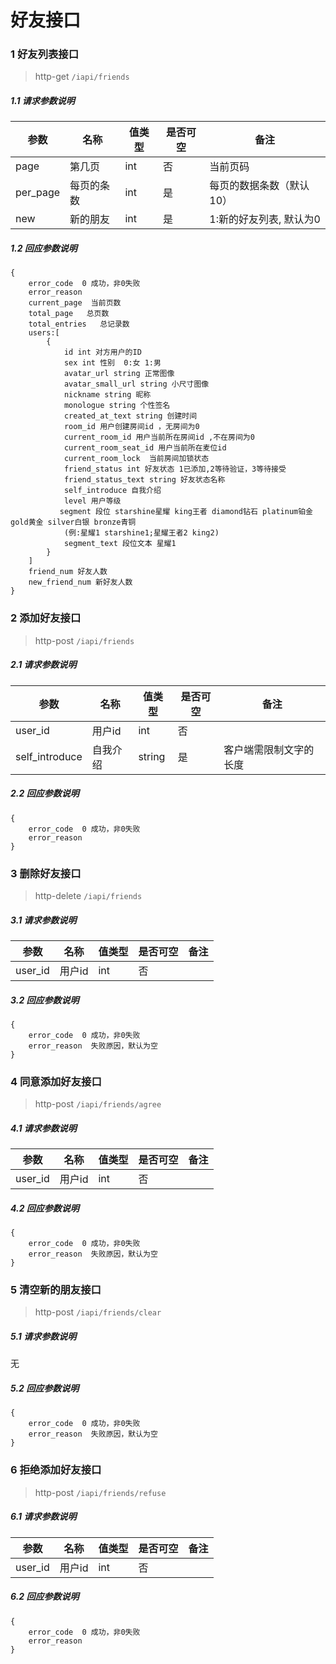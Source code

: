 # 好友接口

### 1 好友列表接口

> http-get ```/iapi/friends```

##### 1.1 请求参数说明
|参数|名称|值类型|是否可空|备注
|---|---|---|---|---|
| page |第几页|int|否|当前页码|
| per_page |每页的条数|int|是|每页的数据条数（默认10）|
| new |新的朋友|int|是|1:新的好友列表, 默认为0|

##### 1.2 回应参数说明
```
{
    error_code  0 成功，非0失败
    error_reason
    current_page  当前页数
    total_page   总页数
    total_entries   总记录数
    users:[
        {
            id int 对方用户的ID
            sex int 性别  0:女 1:男
            avatar_url string 正常图像
            avatar_small_url string 小尺寸图像
            nickname string 昵称
            monologue string 个性签名
            created_at_text string 创建时间
            room_id 用户创建房间id ，无房间为0
            current_room_id 用户当前所在房间id ,不在房间为0
            current_room_seat_id 用户当前所在麦位id
            current_room_lock  当前房间加锁状态
            friend_status int 好友状态 1已添加,2等待验证，3等待接受
            friend_status_text string 好友状态名称
            self_introduce 自我介绍
            level 用户等级
           segment 段位 starshine星耀 king王者 diamond钻石 platinum铂金 gold黄金 silver白银 bronze青铜
            (例:星耀1 starshine1;星耀王者2 king2)
            segment_text 段位文本 星耀1
        }
    ] 
    friend_num 好友人数
    new_friend_num 新好友人数
}
```

### 2 添加好友接口

> http-post ```/iapi/friends```

##### 2.1 请求参数说明
|参数|名称|值类型|是否可空|备注
|---|---|---|---|---|
| user_id |用户id|int|否||
| self_introduce |自我介绍|string|是|客户端需限制文字的长度|

##### 2.2 回应参数说明
```
{
	error_code  0 成功，非0失败
	error_reason
}
```

### 3 删除好友接口

> http-delete ```/iapi/friends```

##### 3.1 请求参数说明
|参数|名称|值类型|是否可空|备注
|---|---|---|---|---|
| user_id |用户id|int|否|||

##### 3.2 回应参数说明
```
{
	error_code  0 成功，非0失败
	error_reason  失败原因，默认为空
}
```

### 4 同意添加好友接口

> http-post ```/iapi/friends/agree```

##### 4.1 请求参数说明
|参数|名称|值类型|是否可空|备注
|---|---|---|---|---|
| user_id |用户id|int|否|||

##### 4.2 回应参数说明
```
{
	error_code  0 成功，非0失败
	error_reason  失败原因，默认为空
}
```

### 5 清空新的朋友接口

> http-post ```/iapi/friends/clear```

##### 5.1 请求参数说明
无

##### 5.2 回应参数说明
```
{
	error_code  0 成功，非0失败
	error_reason  失败原因，默认为空
}
```

### 6 拒绝添加好友接口

> http-post ```/iapi/friends/refuse```

##### 6.1 请求参数说明
|参数|名称|值类型|是否可空|备注
|---|---|---|---|---|
| user_id |用户id|int|否|||

##### 6.2 回应参数说明
```
{
	error_code  0 成功，非0失败
	error_reason
}
```